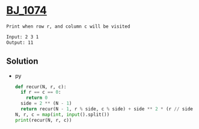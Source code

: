 # [BJ_1074](https://acmicpc.net/problem/1074)

```en
Print when row r, and column c will be visited
```

```txt
Input: 2 3 1
Output: 11
```

## Solution

* py

  ```py
  def recur(N, r, c):
    if r == c == 0:
      return 0
    side = 2 ** (N - 1)
    return recur(N - 1, r % side, c % side) + side ** 2 * (r // side * 2 + c // side)
  N, r, c = map(int, input().split())
  print(recur(N, r, c))
  ```
